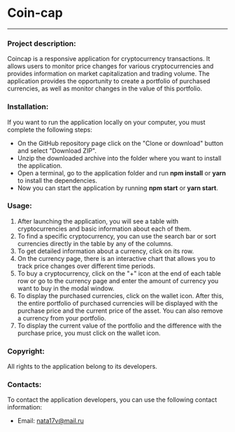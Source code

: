 # Coin-cap
---
### Project description:

Coincap is a responsive application for cryptocurrency transactions. It allows users to monitor price changes for various cryptocurrencies and provides information on market capitalization and trading volume. The application provides the opportunity to create a portfolio of purchased currencies, as well as monitor changes in the value of this portfolio.

### Installation:

If you want to run the application locally on your computer, you must complete the following steps:
* On the GitHub repository page click on the "Clone or download" button and select "Download ZIP".
* Unzip the downloaded archive into the folder where you want to install the application.
* Open a terminal, go to the application folder and run **npm install** or **yarn** to install the dependencies.
* Now you can start the application by running **npm start** or **yarn start**.

### Usage:
1. After launching the application, you will see a table with cryptocurrencies and basic information about each of them.
2. To find a specific cryptocurrency, you can use the search bar or sort currencies directly in the table by any of the columns.
3. To get detailed information about a currency, click on its row.
4. On the currency page, there is an interactive chart that allows you to track price changes over different time periods.
5. To buy a cryptocurrency, click on the "+" icon at the end of each table row or go to the currency page and enter the amount of currency you want to buy in the modal window.
6. To display the purchased currencies, click on the wallet icon. After this, the entire portfolio of purchased currencies will be displayed with the purchase price and the current price of the asset. You can also remove a currency from your portfolio.
7. To display the current value of the portfolio and the difference with the purchase price, you must click on the wallet icon.

### Copyright:
All rights to the application belong to its developers. 

###  Contacts:
To contact the application developers, you can use the following contact information:
- Email: nata17v@mail.ru